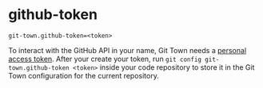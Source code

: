 # github-token

```
git-town.github-token=<token>
```

To interact with the GitHub API in your name, Git Town needs a
[personal access token](https://docs.github.com/en/authentication/keeping-your-account-and-data-secure/creating-a-personal-access-token).
After your create your token, run `git config git-town.github-token <token>`
inside your code repository to store it in the Git Town configuration for the
current repository.
